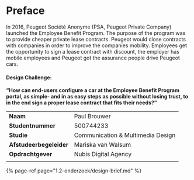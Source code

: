 # Preface

In 2016, Peugeot Société Anonyme \(PSA, Peugeot Private Company\) launched the Employee Benefit Program. The purpose of the program was to provide cheaper private lease contracts. Peugeot would close contracts with companies in order to improve the companies mobility. Employees get the opportunity to sign a lease contract with discount, the employer has mobile employees and Peugeot got the assurance people drive Peugeot cars. 



#### Design Challenge:

**“How can end-users configure a car at the Employee Benefit Program portal, as simple- and in as easy steps as possible without losing trust, to in the end sign a proper lease contract that fits their needs?”**

|  |  |
| :--- | :--- |
| **Naam** | Paul Brouwer |
| **Studentnummer** | 500744233 |
| **Studie** | Communication & Multimedia Design |
| **Afstudeerbegeleider** | Mariska van Walsum |
| **Opdrachtgever** | Nubis Digital Agency |
|  |  |

{% page-ref page="1.2-onderzoek/design-brief.md" %}

